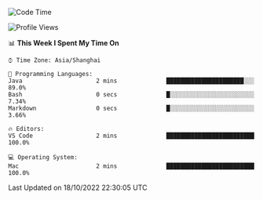 <!--START_SECTION:waka-->
![Code Time](http://img.shields.io/badge/Code%20Time-451%20hrs%2042%20mins-blue)

![Profile Views](http://img.shields.io/badge/Profile%20Views-0-blue)

📊 **This Week I Spent My Time On** 

```text
⌚︎ Time Zone: Asia/Shanghai

💬 Programming Languages: 
Java                     2 mins              ██████████████████████░░░   89.0% 
Bash                     0 secs              █░░░░░░░░░░░░░░░░░░░░░░░░   7.34% 
Markdown                 0 secs              █░░░░░░░░░░░░░░░░░░░░░░░░   3.66%

🔥 Editors: 
VS Code                  2 mins              █████████████████████████   100.0%

💻 Operating System: 
Mac                      2 mins              █████████████████████████   100.0%

```


 Last Updated on 18/10/2022 22:30:05 UTC
<!--END_SECTION:waka-->